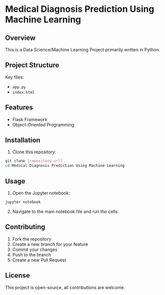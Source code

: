 # Medical Diagnosis Prediction Using Machine Learning

## Overview
This is a Data Science/Machine Learning Project primarily written in Python.

## Project Structure
Key files:
- `app.py`
- `index.html`

## Features
- Flask Framework
- Object-Oriented Programming

## Installation

1. Clone this repository:
 ```bash
 git clone [repository-url]
 cd Medical Diagnosis Prediction Using Machine Learning
 ```

## Usage

1. Open the Jupyter notebook:
 ```bash
 jupyter notebook
 ```

2. Navigate to the main notebook file and run the cells

## Contributing

1. Fork the repository
2. Create a new branch for your feature
3. Commit your changes
4. Push to the branch
5. Create a new Pull Request

## License

This project is open-source, all contributions are welcome.